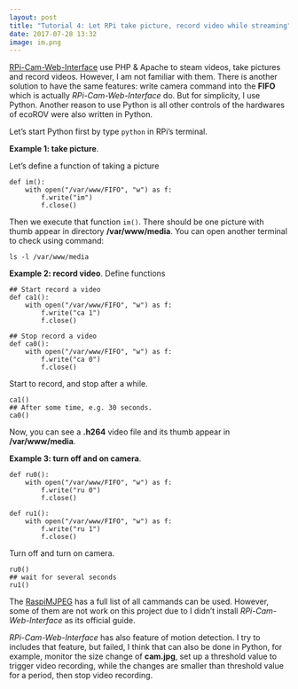 ```yaml
---
layout: post
title: "Tutorial 4: Let RPi take picture, record video while streaming"
date: 2017-07-28 13:32
image: im.png
---
```


[RPi-Cam-Web-Interface](http://elinux.org/RPi-Cam-Web-Interface) use PHP & Apache to steam videos, take pictures and record videos. However, I am not familiar with them. There is another solution to have the same features: write camera command into the **FIFO** which is actually *RPi-Cam-Web-Interface* do. But for simplicity, I use Python. Another reason to use Python is all other controls of the hardwares of ecoROV were also written in Python. 

Let’s start Python first by type `python` in RPi’s terminal. 

**Example 1: take picture**.

Let’s define a function of taking a picture

~~~
def im():
    with open("/var/www/FIFO", "w") as f:
        f.write("im")
        f.close()

~~~

Then we execute that function `im()`. There should be one picture with thumb appear in directory **/var/www/media**. You can open another terminal to check using command:

~~~
ls -l /var/www/media
~~~

**Example 2: record video**.
Define functions

~~~
## Start record a video
def ca1():
    with open("/var/www/FIFO", "w") as f:
        f.write("ca 1")
        f.close()

## Stop record a video
def ca0():
    with open("/var/www/FIFO", "w") as f:
        f.write("ca 0")
        f.close()
~~~

Start to record, and stop after a while.

~~~
ca1()
## After some time, e.g. 30 seconds.
ca0()

~~~

Now, you can see a **.h264** video file and its thumb appear in **/var/www/media**.

**Example 3: turn off and on camera**.

~~~
def ru0():
    with open("/var/www/FIFO", "w") as f:
        f.write("ru 0")
        f.close()

def ru1():
    with open("/var/www/FIFO", "w") as f:
        f.write("ru 1")
        f.close()

~~~

Turn off and turn on camera.

~~~
ru0()
## wait for several seconds
ru1()
~~~

The [RaspiMJPEG](https://github.com/ecorov/ecorov/blob/master/bin/RaspiMJPEG-manual.txt) has a full list of all cammands can be used. However, some of them are not work on this project due to I didn’t install *RPi-Cam-Web-Interface* as its official guide. 

*RPi-Cam-Web-Interface* has also feature of motion detection. I try to includes that feature, but failed, I think that can also be done in Python, for example, monitor the size change of **cam.jpg**, set up a threshold value to trigger video recording, while the changes are smaller than threshold value for a period, then stop video recording. 





